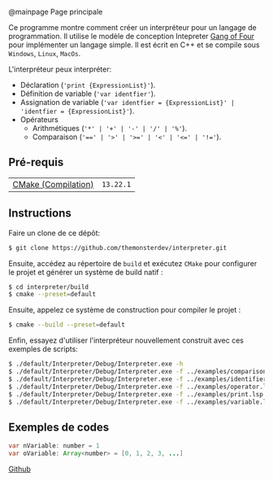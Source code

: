 @mainpage Page principale

Ce programme montre comment créer un interpréteur pour un langage de programmation. Il utilise le modèle de conception Intepreter [Gang of Four](https://en.wikipedia.org/wiki/Interpreter_pattern) pour implémenter un langage simple. Il est écrit en C++ et se compile sous `Windows`, `Linux`, `MacOs`.

L'interpréteur peux interpréter:

- Déclaration (`'print {ExpressionList}'`).
- Définition de variable (`'var identfier'`).
- Assignation de variable (`'var identfier = {ExpressionList}' | 'identfier = {ExpressionList}'`).
- Opérateurs
    - Arithmétiques (`'*' | '+' | '-' | '/' | '%'`).
    - Comparaison (`'==' | '>' | '>=' | '<' | '<=' | '!='`).

## Pré-requis

|                                          |               |
| ---------------------------------------- | ------------- |
| [CMake (Compilation)](https://cmake.org) | `13.22.1`     |

## Instructions

Faire un clone de ce dépôt:

```bash
$ git clone https://github.com/themonsterdev/interpreter.git
```

Ensuite, accédez au répertoire de `build` et exécutez `CMake` pour configurer le projet et générer un système de build natif :

```bash
$ cd interpreter/build
$ cmake --preset=default
```

Ensuite, appelez ce système de construction pour compiler le projet :

```bash
$ cmake --build --preset=default
```

Enfin, essayez d'utiliser l'interpréteur nouvellement construit avec ces exemples de scripts:

```bash
$ ./default/Interpreter/Debug/Interpreter.exe -h
$ ./default/Interpreter/Debug/Interpreter.exe -f ../examples/comparison.lsp
$ ./default/Interpreter/Debug/Interpreter.exe -f ../examples/identifier.lsp
$ ./default/Interpreter/Debug/Interpreter.exe -f ../examples/operator.lsp
$ ./default/Interpreter/Debug/Interpreter.exe -f ../examples/print.lsp
$ ./default/Interpreter/Debug/Interpreter.exe -f ../examples/variable.lsp
```

## Exemples de codes

```java
var nVariable: number = 1
var oVariable: Array<number> = [0, 1, 2, 3, ...]
```

[Github](https://github.com/themonsterdev/interpreter)
